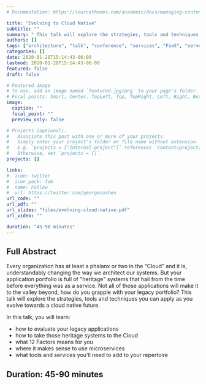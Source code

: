 ```yaml
---
# Documentation: https://sourcethemes.com/academic/docs/managing-content/

title: "Evolving to Cloud Native"
subtitle: ""
summary: " This talk will explore the strategies, tools and techniques you can apply as you evolve towards a cloud native future."
authors: []
tags: ["architecture", "talk", "conference", "services", "FaaS", "serverless", "k8s", "kubernetes", "docker", "spring", "cloud", "12factor", "microservices", "functions", "trade-offs", "technology", "techniques"]
categories: []
date: 2020-01-28T15:14:43-06:00
lastmod: 2020-01-28T15:14:43-06:00
featured: false
draft: false

# Featured image
# To use, add an image named `featured.jpg/png` to your page's folder.
# Focal points: Smart, Center, TopLeft, Top, TopRight, Left, Right, BottomLeft, Bottom, BottomRight.
image:
  caption: ""
  focal_point: ""
  preview_only: false

# Projects (optional).
#   Associate this post with one or more of your projects.
#   Simply enter your project's folder or file name without extension.
#   E.g. `projects = ["internal-project"]` references `content/project/deep-learning/index.md`.
#   Otherwise, set `projects = []`.
projects: []

links:
#- icon: twitter
#  icon_pack: fab
#  name: Follow
#  url: https://twitter.com/georgecushen
url_code: ""
url_pdf: ""
url_slides: "files/evolving-cloud-native.pdf"
url_video: ""

duration: "45-90 minutes"
---
```

## Full Abstract
Every organization has at least a phalanx or two in the “Cloud” and it is, understandably changing the way we architect our systems. But your application portfolio is full of "heritage" systems that hail from the time before everything was as a service. Not all of those applications will make it to the valley beyond, how do you grapple with your legacy portfolio? This talk will explore the strategies, tools and techniques you can apply as you evolve towards a cloud native future.

In this talk, you will learn:

* how to evaluate your legacy applications
* how to take those heritage systems to the Cloud
* what 12 Factors means for you
* where it makes sense to use microservices
* what tools and services you'll need to add to your repertoire
## Duration: 45-90 minutes
